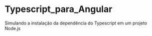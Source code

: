# Typescript_para_Angular
Simulando a instalação da dependência do Typescript em um projeto Node.js
